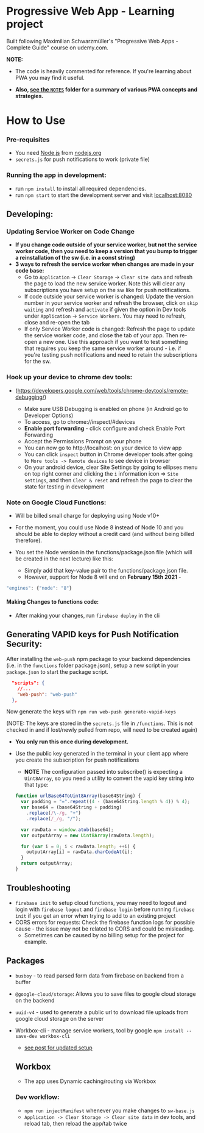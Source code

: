 # Progressive Web App - Learning project

Built following Maximilian Schwarzmüller's "Progressive Web Apps - Complete Guide" course on udemy.com.

**NOTE:**

- The code is heavily commented for reference. If you're learning about PWA you may find it useful.

- **Also, [see the `NOTES`](https://github.com/BrentGrammer/PWA-app/tree/master/NOTES) folder for a summary of various PWA concepts and strategies.**

# How to Use

### Pre-requisites

- You need [Node.js](https://nodejs.org) from [nodejs.org](https://nodejs.org)
- `secrets.js` for push notifications to work (private file)

### Running the app in development:

- run `npm install` to install all required dependencies.
- run `npm start` to start the development server and visit [localhost:8080](http://localhost:8080)

## Developing:

### Updating Service Worker on Code Change

- **If you change code outside of your service worker, but not the service worker code, then you need to keep a version that you bump to trigger a reinstallation of the sw (i.e. in a const string)**
- **3 ways to refresh the service worker when changes are made in your code base:**
  - Go to `Application` -> `Clear Storage` -> `Clear site data` and refresh the page to load the new service worker. Note this will clear any subscriptions you have setup on the sw like for push notifications.
  - If code outside your service worker is changed: Update the version number in your service worker and refresh the browser, click on `skip waiting` and refresh and `activate` if given the option in Dev tools under `Application` -> `Service Workers`. You may need to refresh, close and re-open the tab
  - If only Service Worker code is changed: Refresh the page to update the service worker code, and close the tab of your app. Then re-open a new one. Use this approach if you want to test something that requires you keep the same service worker around - i.e. if you're testing push notifications and need to retain the subscriptions for the sw.

### Hook up your device to chrome dev tools:

- (https://developers.google.com/web/tools/chrome-devtools/remote-debugging/)

  - Make sure USB Debugging is enabled on phone (in Android go to Developer Options)
  - To access, go to chrome://inspect/#devices
  - **Enable port forwarding** - click configure and check Enable Port Forwarding
  - Accept the Permissions Prompt on your phone
  - You can now go to http://localhost:<app-port> on your device to view app
  - You can click `inspect` button in Chrome developer tools after going to `More tools -> Remote devices` to see device in browser
  - On your android device, clear Site Settings by going to ellipses menu on top right corner and clicking the `i` information icon => `Site settings`, and then `Clear & reset` and refresh the page to clear the state for testing in development

### Note on Google Cloud Functions:

- Will be billed small charge for deploying using Node v10+
- For the moment, you could use Node 8 instead of Node 10 and you should be able to deploy without a credit card (and without being billed therefore).

- You set the Node version in the functions/package.json file (which will be created in the next lecture) like this:

  - Simply add that key-value pair to the functions/package.json file.
  - However, support for Node 8 will end on **February 15th 2021** -

```javascript
"engines": {"node": "8"}
```

#### Making Changes to functions code:

- After making your changes, run `firebase deploy` in the cli

## Generating VAPID keys for Push Notification Security:

After installing the `web-push` npm package to your backend dependencies (i.e. in the `functions` folder package.json), setup a new script in your `package.json` to start the package script.

```json
  "scripts": {
    //...
    "web-push": "web-push"
  },
```

Now generate the keys with `npm run web-push generate-vapid-keys`

(NOTE: The keys are stored in the `secrets.js` file in `/functions`. This is not checked in and if lost/newly pulled from repo, will need to be created again)

- **You only run this once during development.**

- Use the public key generated in the terminal in your client app where you create the subscription for push notifications

  - **NOTE** The configuration passed into subscribe() is expecting a `Uint8Array`, so you need a utility to convert the vapid key string into that type:

  ```javascript
  function urlBase64ToUint8Array(base64String) {
    var padding = "=".repeat((4 - (base64String.length % 4)) % 4);
    var base64 = (base64String + padding)
      .replace(/\-/g, "+")
      .replace(/_/g, "/");

    var rawData = window.atob(base64);
    var outputArray = new Uint8Array(rawData.length);

    for (var i = 0; i < rawData.length; ++i) {
      outputArray[i] = rawData.charCodeAt(i);
    }
    return outputArray;
  }
  ```

## Troubleshooting

- `firebase init` to setup cloud functions, you may need to logout and login with `firebase logout` and `firebase login` before running `firebase init` if you get an error when trying to add to an existing project
- CORS errors for requests: Check the firebase function logs for possible cause - the issue may not be related to CORS and could be misleading.
  - Sometimes can be caused by no billing setup for the project for example.

## Packages

- `busboy` - to read parsed form data from firebase on backend from a buffer
- `@google-cloud/storage`: Allows you to save files to google cloud storage on the backend
- `uuid-v4` - used to generate a public url to download file uploads from google cloud storage on the server
- Workbox-cli - manage service workers, tool by google `npm install --save-dev workbox-cli`

  - [see post for updated setup](https://www.udemy.com/course/progressive-web-app-pwa-the-complete-guide/learn/lecture/7867598#questions/12596996)

  ## Workbox

  - The app uses Dynamic caching/routing via Workbox

  ### Dev workflow:

  - `npm run injectManifest` whenever you make changes to `sw-base.js`
  - `Application -> Clear Storage -> Clear site data` in dev tools, and reload tab, then reload the app/tab twice
